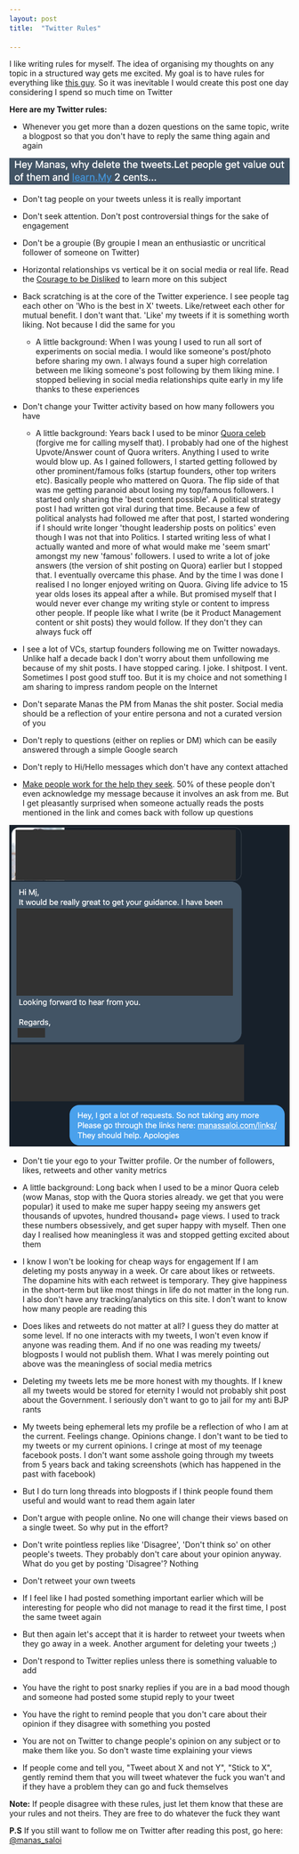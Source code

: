 ```yaml
---
layout: post
title:  "Twitter Rules"

---
```


I like writing rules for myself. The idea of organising my thoughts on any topic in a structured way gets me excited. My goal is to have rules for everything like [this guy](https://github.com/nikitavoloboev/knowledge/blob/master/focusing/rules.md). So it was inevitable I would create this post one day considering I spend so much time on Twitter

**Here are my Twitter rules:**

- Whenever you get more than a dozen questions on the same topic, write a blogpost so that you don't have to reply the same thing again and again

![Why delete tweets](/assets/img/why_delete.png)

- Don't tag people on your tweets unless it is really important

- Don't seek attention. Don't post controversial things for the sake of engagement

- Don't be a groupie (By groupie I mean an enthusiastic or uncritical follower of someone on Twitter)

- Horizontal relationships vs vertical be it on social media or real life. Read the [Courage to be Disliked](https://www.goodreads.com/book/show/43306206-the-courage-to-be-disliked) to learn more on this subject

- Back scratching is at the core of the Twitter experience. I see people tag each other on 'Who is the best in X' tweets. Like/retweet each other for mutual benefit. I don't want that. 'Like' my tweets if it is something worth liking. Not because I did the same for you
  - A little background: When I was young I used to run all sort of experiments on social media. I would like someone's post/photo before sharing my own. I always found a super high correlation between me liking someone's post following by them liking mine. I stopped believing in social media relationships quite early in my life thanks to these experiences

- Don't change your Twitter activity based on how many followers you have
  - A little background: Years back I used to be minor [Quora celeb](https://www.quora.com/search?q=manas+saloi) (forgive me for calling myself that). I probably had one of the highest Upvote/Answer count of Quora writers. Anything I used to write would blow up. As I gained followers, I started getting followed by other prominent/famous folks (startup founders, other top writers etc). Basically people who mattered on Quora. The flip side of that was me getting paranoid about losing my top/famous followers. I started only sharing the 'best content possible'. A political strategy post I had written got viral during that time. Because a few of political analysts had followed me after that post, I started wondering if I should write longer 'thought leadership posts on politics' even though I was not that into Politics. I started writing less of what I actually wanted and more of what would make me 'seem smart' amongst my new 'famous' followers. I used to write a lot of joke answers (the version of shit posting on Quora) earlier but I stopped that. I eventually overcame this phase. And by the time I was done I realised I no longer enjoyed writing on Quora. Giving life advice to 15 year olds loses its appeal after a while. But promised myself that I would never ever change my writing style or content to impress other people. If people like what I write (be it Product Management content or shit posts) they would follow. If they don't they can always fuck off
 - I see a lot of VCs, startup founders following me on Twitter nowadays. Unlike half a decade back I don't worry about them  unfollowing me because of my shit posts. I have stopped caring. I joke. I shitpost. I vent. Sometimes I post good stuff too. But it is my choice and not something I am sharing to impress random people on the Internet  

- Don't separate Manas the PM from Manas the shit poster. Social media should be a reflection of your entire persona and not a curated version of you

- Don't reply to questions (either on replies or DM) which can be easily answered through a simple Google search

- Don't reply to Hi/Hello messages which don't have any context attached

- [Make people work for the help they seek](https://feld.com/archives/2014/12/identify-leaders-giving-people-assignments.html).
50% of these people don't even acknowledge my message because it involves an ask from me. But I get pleasantly surprised when someone actually reads the posts mentioned in the link and comes back with follow up questions

![Twitter help request reply](/assets/img/twitter_help.png)

- Don't tie your ego to your Twitter profile. Or the number of followers, likes, retweets and other vanity metrics
 - A little background: Long back when I used to be a minor Quora celeb (wow Manas, stop with the Quora stories already. we get that you were popular) it used to make me super happy seeing my answers get thousands of upvotes, hundred thousand+ page views. I used to track these numbers obsessively, and get super happy with myself. Then one day I realised how meaningless it was and stopped getting excited about them
 - I know I won't be looking for cheap ways for engagement If I am deleting my posts anyway in a week. Or care about likes or retweets. The dopamine hits with each retweet is temporary. They give happiness in the short-term but like most things in life do not matter in the long run. I also don't have any tracking/analytics on this site. I don't want to know how many people are reading this
 - Does likes and retweets do not matter at all? I guess they do matter at some level. If no one interacts with my tweets, I won't even know if anyone was reading them. And if no one was reading my tweets/ blogposts I would not publish them. What I was merely pointing out above was the meaningless of social media metrics
 - Deleting my tweets lets me be more honest with my thoughts. If I knew all my tweets would be stored for eternity I would not probably shit post about the Government. I seriously don't want to go to jail for my anti BJP rants
 - My tweets being ephemeral lets my profile be a reflection of who I am at the current. Feelings change. Opinions change. I don't want to be tied to my tweets or my current opinions. I cringe at most of my teenage facebook posts. I don't want some asshole going through my tweets from 5 years back and taking screenshots (which has happened in the past with facebook)
 - But I do turn long threads into blogposts if I think people found them useful and would want to read them again later

- Don't argue with people online. No one will change their views based on a single tweet. So why put in the effort?

- Don't write pointless replies like 'Disagree', 'Don't think so' on other people's tweets. They probably don't care about your opinion anyway. What do you get by posting 'Disagree'? Nothing

- Don't retweet your own tweets
 - If I feel like I had posted something important earlier which will be interesting for people who did not manage to read it the first time, I post the same tweet again
 - But then again let's accept that it is harder to retweet your tweets when they go away in a week. Another argument for deleting your tweets ;)

- Don't respond to Twitter replies unless there is something valuable to add

- You have the right to post snarky replies if you are in a bad mood though and someone had posted some stupid reply to your tweet

- You have the right to remind people that you don't care about their opinion if they disagree with something you posted

- You are not on Twitter to change people's opinion on any subject or to make them like you. So don't waste time explaining your views

- If people come and tell you, "Tweet about X and not Y", "Stick to X", gently remind them that you will tweet whatever the fuck you wan't and if they have a problem they can go and fuck themselves

**Note:** If people disagree with these rules, just let them know that these are your rules and not theirs. They are free to do whatever the fuck they want

**P.S** If you still want to follow me on Twitter after reading this post, go here: [@manas_saloi](http://twitter.com/manas_saloi)
